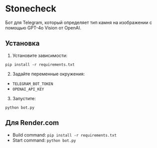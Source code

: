 # Stonecheck

Бот для Telegram, который определяет тип камня на изображении с помощью GPT-4o Vision от OpenAI.

## Установка

1. Установите зависимости:
```
pip install -r requirements.txt
```

2. Задайте переменные окружения:
- `TELEGRAM_BOT_TOKEN`
- `OPENAI_API_KEY`

3. Запустите:
```
python bot.py
```

## Для Render.com
- Build command: `pip install -r requirements.txt`
- Start command: `python bot.py`
